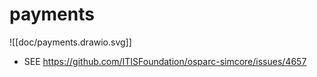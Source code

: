 # payments

  ![[doc/payments.drawio.svg]]

  - SEE https://github.com/ITISFoundation/osparc-simcore/issues/4657
